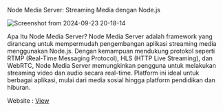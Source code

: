 Node Media Server: Streaming Media dengan Node.js

![Screenshot from 2024-09-23 20-18-14](https://github.com/user-attachments/assets/1fe8662c-e383-48da-a2ec-dad72c69b004)


Apa Itu Node Media Server?​
Node Media Server adalah framework yang dirancang untuk mempermudah pengembangan aplikasi streaming media menggunakan Node.js. Dengan kemampuan mendukung protokol seperti RTMP (Real-Time Messaging Protocol), HLS (HTTP Live Streaming), dan WebRTC, Node Media Server memungkinkan pengguna untuk melakukan streaming video dan audio secara real-time. Platform ini ideal untuk berbagai aplikasi, mulai dari media sosial hingga platform pendidikan dan hiburan.

Website : <a href="https://nodejs.id/threads/node-media-server-streaming-media-dengan-node-js.8" target="_blank">View </a>
